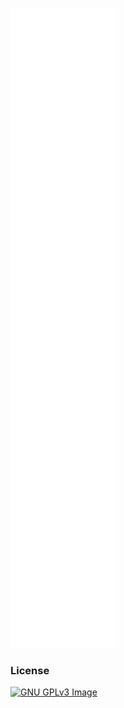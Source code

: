 <!-- # MubarekSD -->

<a name="MubarekSD metrics"><img src="./github-metrics.svg" alt="my metrics created with lowlighter/metrics"></a>

<!-- ![Metrics](https://metrics.lecoq.io/mubareksd?template=classic&topics=1&isocalendar=1&introduction=1&lines=1&habits=1&achievements=1&notable=1&languages=1&repositories=1&activity=1&wakatime=1&traffic=1&base.indepth=false&base.hireable=false&repositories=100&repositories.batch=100&repositories.forks=false&repositories.affiliations=owner&isocalendar.duration=full-year&languages.limit=8&languages.threshold=0%25&languages.other=false&languages.colors=github&languages.sections=most-used%2C%20recently-used&languages.details=lines%2C%20bytes-size%2C%20percentage&languages.indepth=true&languages.analysis.timeout=15&languages.categories=programming%2C%20markup&languages.recent.categories=programming%2C%20markup&languages.recent.load=300&languages.recent.days=14&topics.mode=icons&topics.sort=stars&topics.limit=15&habits.from=200&habits.days=14&habits.facts=true&habits.charts=true&habits.charts.type=classic&habits.trim=false&habits.languages.limit=8&activity.limit=5&activity.load=300&activity.days=14&activity.visibility=all&activity.timestamps=false&activity.filter=all&achievements.threshold=C&achievements.secrets=true&achievements.display=detailed&achievements.limit=0&notable.from=organization&notable.repositories=false&notable.indepth=true&notable.types=commit&repositories.featured=MubarekSD%2Falx-low_level_programming%2C%20MubarekSD%2Falx-system_engineering-devops&repositories.pinned=0&introduction.title=true&wakatime.url=https%3A%2F%2Fwakatime.com&wakatime.user=MubarekSD&wakatime.sections=time%2C%20projects%2C%20projects-graphs%2C%20languages%2C%20languages-graphs%2C%20editors%2C%20os&wakatime.days=7&wakatime.limit=5&wakatime.languages.other=false&wakatime.repositories.visibility=all&config.timezone=Africa%2FAddis_Ababa) -->


### License

[![GNU GPLv3 Image](https://www.gnu.org/graphics/gplv3-127x51.png)](https://www.gnu.org/licenses/gpl-3.0.en.html)

